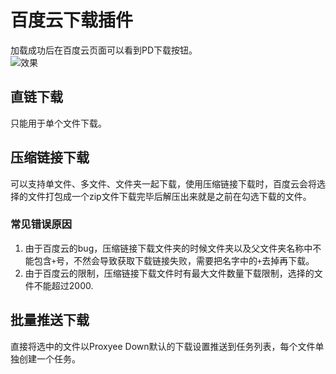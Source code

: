 # 百度云下载插件
加载成功后在百度云页面可以看到PD下载按钮。  
![效果](https://github.com/proxyee-down-org/proxyee-down-extension/raw/master/baiduYun/.imgs/example1.png)

## 直链下载
只能用于单个文件下载。
## 压缩链接下载
可以支持单文件、多文件、文件夹一起下载，使用压缩链接下载时，百度云会将选择的文件打包成一个zip文件下载完毕后解压出来就是之前在勾选下载的文件。
### 常见错误原因
1. 由于百度云的bug，压缩链接下载文件夹的时候文件夹以及父文件夹名称中不能包含`+`号，不然会导致获取下载链接失败，需要把名字中的`+`去掉再下载。
2. 由于百度云的限制，压缩链接下载文件时有最大文件数量下载限制，选择的文件不能超过2000.
## 批量推送下载
直接将选中的文件以Proxyee Down默认的下载设置推送到任务列表，每个文件单独创建一个任务。
